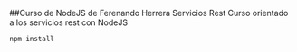 ##Curso de NodeJS de Ferenando Herrera Servicios Rest
Curso orientado a los servicios rest con NodeJS
```
npm install
```